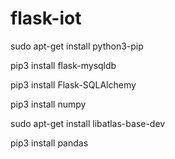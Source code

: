 # flask-iot




sudo apt-get install python3-pip

pip3 install flask-mysqldb

pip3 install Flask-SQLAlchemy

pip3 install numpy

sudo apt-get install libatlas-base-dev

pip3 install pandas

